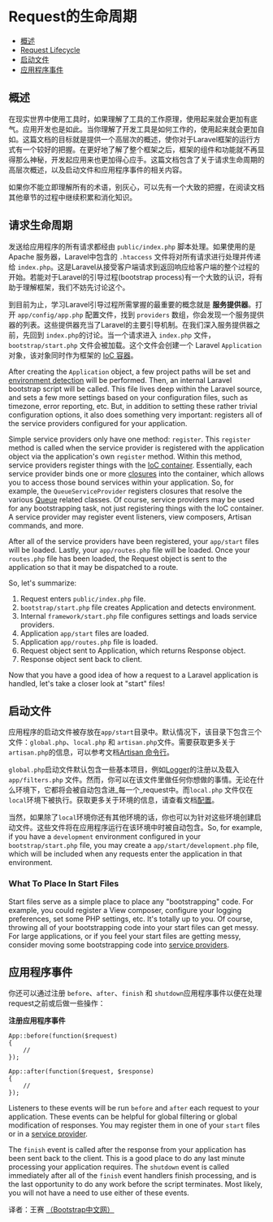 # Request的生命周期

- [概述](#overview)
- [Request Lifecycle](#request-lifecycle)
- [启动文件](#start-files)
- [应用程序事件](#application-events)

<a name="overview"></a>
## 概述

在现实世界中使用工具时，如果理解了工具的工作原理，使用起来就会更加有底气。应用开发也是如此。当你理解了开发工具是如何工作的，使用起来就会更加自如。这篇文档的目标就是提供一个高层次的概述，使你对于Laravel框架的运行方式有一个较好的把握。在更好地了解了整个框架之后，框架的组件和功能就不再显得那么神秘，开发起应用来也更加得心应手。这篇文档包含了关于请求生命周期的高层次概述，以及启动文件和应用程序事件的相关内容。

如果你不能立即理解所有的术语，别灰心，可以先有一个大致的把握，在阅读文档其他章节的过程中继续积累和消化知识。

<a name="request-lifecycle"></a>
## 请求生命周期

发送给应用程序的所有请求都经由 `public/index.php` 脚本处理。如果使用的是 Apache 服务器，Laravel中包含的 `.htaccess` 文件将对所有请求进行处理并传递给 `index.php`。这是Laravel从接受客户端请求到返回响应给客户端的整个过程的开始。若能对于Laravel的引导过程(bootstrap process)有一个大致的认识，将有助于理解框架，我们不妨先讨论这个。

到目前为止，学习Laravel引导过程所需掌握的最重要的概念就是 **服务提供器**。打开 `app/config/app.php` 配置文件，找到 `providers` 数组，你会发现一个服务提供器的列表。这些提供器充当了Laravel的主要引导机制。在我们深入服务提供器之前，先回到 `index.php`的讨论。当一个请求进入 `index.php` 文件，`bootstrap/start.php` 文件会被加载。这个文件会创建一个 Laravel `Application` 对象，该对象同时作为框架的 [IoC 容器](/docs/ioc)。

After creating the `Application` object, a few project paths will be set and [environment detection](/docs/configuration#environment-configuration) will be performed. Then, an internal Laravel bootstrap script will be called. This file lives deep within the Laravel source, and sets a few more settings based on your configuration files, such as timezone, error reporting, etc. But, in addition to setting these rather trivial configuration options, it also does something very important: registers all of the service providers configured for your application.

Simple service providers only have one method: `register`. This `register` method is called when the service provider is registered with the application object via the application's own `register` method. Within this method, service providers register things with the [IoC container](/docs/ioc). Essentially, each service provider binds one or more [closures](http://us3.php.net/manual/en/functions.anonymous.php) into the container, which allows you to access those bound services within your application. So, for example, the `QueueServiceProvider` registers closures that resolve the various [Queue](/docs/queues) related classes. Of course, service providers may be used for any bootstrapping task, not just registering things with the IoC container. A service provider may register event listeners, view composers, Artisan commands, and more.

After all of the service providers have been registered, your `app/start` files will be loaded. Lastly, your `app/routes.php` file will be loaded. Once your `routes.php` file has been loaded, the Request object is sent to the application so that it may be dispatched to a route.

So, let's summarize:

1. Request enters `public/index.php` file.
2. `bootstrap/start.php` file creates Application and detects environment.
3. Internal `framework/start.php` file configures settings and loads service providers.
4. Application `app/start` files are loaded.
5. Application `app/routes.php` file is loaded.
6. Request object sent to Application, which returns Response object.
7. Response object sent back to client.

Now that you have a good idea of how a request to a Laravel application is handled, let's take a closer look at "start" files!

<a name="start-files"></a>
## 启动文件

应用程序的启动文件被存放在`app/start`目录中。默认情况下，该目录下包含三个文件：`global.php`、`local.php` 和 `artisan.php`文件。需要获取更多关于`artisan.php`的信息，可以参考文档[Artisan 命令行](/docs/commands#registering-commands)。

`global.php`启动文件默认包含一些基本项目，例如[Logger](/docs/errors)的注册以及载入`app/filters.php` 文件。然而，你可以在该文件里做任何你想做的事情。无论在什么环境下，它都将会被自动包含进_每一个_request中。而`local.php` 文件仅在`local`环境下被执行。获取更多关于环境的信息，请查看文档[配置](/docs/configuration)。

当然，如果除了`local`环境你还有其他环境的话，你也可以为针对这些环境创建启动文件。这些文件将在应用程序运行在该环境中时被自动包含。So, for example, if you have a `development` environment configured in your `bootstrap/start.php` file, you may create a `app/start/development.php` file, which will be included when any requests enter the application in that environment.

### What To Place In Start Files

Start files serve as a simple place to place any "bootstrapping" code. For example, you could register a View composer, configure your logging preferences, set some PHP settings, etc. It's totally up to you. Of course, throwing all of your bootstrapping code into your start files can get messy. For large applications, or if you feel your start files are getting messy, consider moving some bootstrapping code into [service providers](/docs/ioc#service-providers).

<a name="application-events"></a>
## 应用程序事件

你还可以通过注册 `before`、`after`、`finish` 和 `shutdown`应用程序事件以便在处理request之前或后做一些操作：

**注册应用程序事件**

	App::before(function($request)
	{
		//
	});

	App::after(function($request, $response)
	{
		//
	});

Listeners to these events will be run `before` and `after` each request to your application. These events can be helpful for global filtering or global modification of responses. You may register them in one of your `start` files or in a [service provider](/docs/ioc#service-providers).

The `finish` event is called after the response from your application has been sent back to the client. This is a good place to do any last minute processing your application requires. The `shutdown` event is called immediately after all of the `finish` event handlers finish processing, and is the last opportunity to do any work before the script terminates. Most likely, you will not have a need to use either of these events.

译者：王赛  [（Bootstrap中文网）](http://www.bootcss.com)